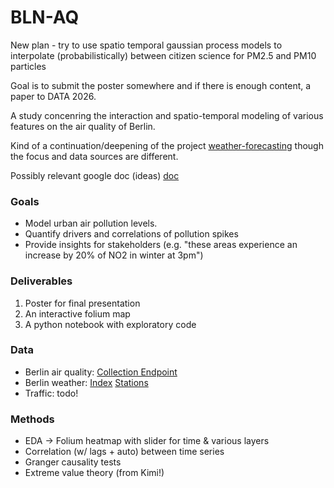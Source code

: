 # BLN-AQ


New plan - try to use spatio temporal gaussian process models to interpolate (probabilistically) between citizen science for PM2.5 and PM10 particles

Goal is to submit the poster somewhere and if there is enough content, a paper to DATA 2026.



A study concenring the interaction and spatio-temporal modeling of various features on the air quality of Berlin. 

Kind of a continuation/deepening of the project [weather-forecasting](https://github.com/chandlerNick/BerlinWeatherTimeSeriesAnalysis) though the focus and data sources are different.

Possibly relevant google doc (ideas) [doc](https://docs.google.com/document/d/1x_8cQbp-dP0IGlWhhMDtkfZPhZxMkqcLRv3YWlQfTs4/edit?tab=t.0)

### Goals
- Model urban air pollution levels.
- Quantify drivers and correlations of pollution spikes
- Provide insights for stakeholders (e.g. "these areas experience an increase by 20% of NO2 in winter at 3pm")

### Deliverables
1. Poster for final presentation
2. An interactive folium map
3. A python notebook with exploratory code

### Data
- Berlin air quality: [Collection Endpoint](https://luftdaten.berlin.de/pollution/)
- Berlin weather: [Index](https://opendata.dwd.de/climate_environment/CDC/observations_germany/climate/hourly/) [Stations](https://opendata.dwd.de/climate_environment/CDC/observations_germany/climate/hourly/air_temperature/recent/TU_Stundenwerte_Beschreibung_Stationen.txt)
- Traffic: []() todo!

### Methods
- EDA -> Folium heatmap with slider for time & various layers
- Correlation (w/ lags + auto) between time series
- Granger causality tests
- Extreme value theory (from Kimi!)
